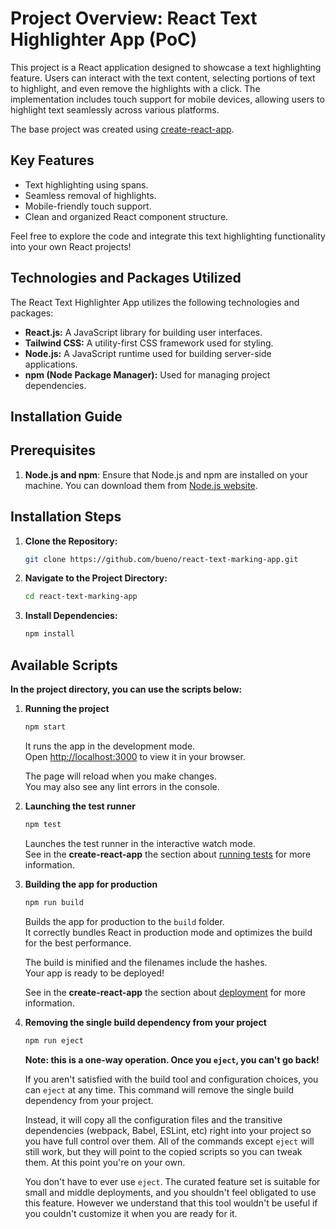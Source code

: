# Project Overview: React Text Highlighter App (PoC)

This project is a React application designed to showcase a text highlighting feature. Users can interact with the text content, selecting portions of text to highlight, and even remove the highlights with a click. The implementation includes touch support for mobile devices, allowing users to highlight text seamlessly across various platforms.

The base project was created using [create-react-app](https://create-react-app.dev/).

## Key Features

- Text highlighting using spans.
- Seamless removal of highlights.
- Mobile-friendly touch support.
- Clean and organized React component structure.

Feel free to explore the code and integrate this text highlighting functionality into your own React projects!

## Technologies and Packages Utilized

The React Text Highlighter App utilizes the following technologies and packages:

- **React.js:** A JavaScript library for building user interfaces.
- **Tailwind CSS:** A utility-first CSS framework used for styling.
- **Node.js:** A JavaScript runtime used for building server-side applications.
- **npm (Node Package Manager):** Used for managing project dependencies.

## Installation Guide

## Prerequisites

1. **Node.js and npm**: Ensure that Node.js and npm are installed on your machine. You can download them from [Node.js website](https://nodejs.org/).

## Installation Steps

1. **Clone the Repository:**

   ```bash
   git clone https://github.com/bueno/react-text-marking-app.git
   ```

2. **Navigate to the Project Directory:**

   ```bash
   cd react-text-marking-app
   ```

3. **Install Dependencies:**

   ```bash
   npm install
   ```

## Available Scripts

**In the project directory, you can use the scripts below:**

1. **Running the project**

   ```bash
   npm start
   ```

   It runs the app in the development mode.\
   Open [http://localhost:3000](http://localhost:3000) to view it in your browser.

   The page will reload when you make changes.\
   You may also see any lint errors in the console.

2. **Launching the test runner**

   ```bash
   npm test
   ```

   Launches the test runner in the interactive watch mode.\
    See in the **create-react-app** the section about [running tests](https://facebook.github.io/create-react-app/docs/running-tests) for more information.

3. **Building the app for production**

   ```bash
   npm run build
   ```

   Builds the app for production to the `build` folder.\
    It correctly bundles React in production mode and optimizes the build for the best performance.

   The build is minified and the filenames include the hashes.\
    Your app is ready to be deployed!

   See in the **create-react-app** the section about [deployment](https://facebook.github.io/create-react-app/docs/deployment) for more information.

4. **Removing the single build dependency from your project**

   ```bash
   npm run eject
   ```

   **Note: this is a one-way operation. Once you `eject`, you can't go back!**

   If you aren't satisfied with the build tool and configuration choices, you can `eject` at any time. This command will remove the single build dependency from your project.

   Instead, it will copy all the configuration files and the transitive dependencies (webpack, Babel, ESLint, etc) right into your project so you have full control over them. All of the commands except `eject` will still work, but they will point to the copied scripts so you can tweak them. At this point you're on your own.

   You don't have to ever use `eject`. The curated feature set is suitable for small and middle deployments, and you shouldn't feel obligated to use this feature. However we understand that this tool wouldn't be useful if you couldn't customize it when you are ready for it.
